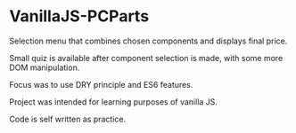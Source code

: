 # VanillaJS-PCParts
Selection menu that combines chosen components and displays final price.

Small quiz is available after component selection is made, with some more DOM manipulation.

Focus was to use DRY principle and ES6 features.

Project was intended for learning purposes of vanilla JS.

Code is self written as practice. 
